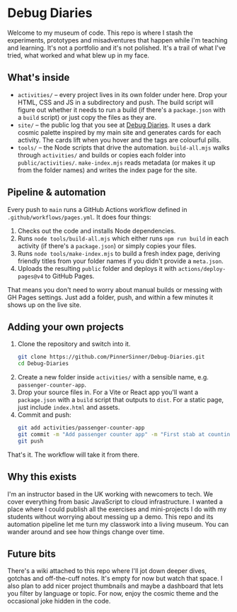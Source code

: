 # Debug Diaries

Welcome to my museum of code. This repo is where I stash the experiments, prototypes and misadventures that happen while I'm teaching and learning. It's not a portfolio and it's not polished. It's a trail of what I've tried, what worked and what blew up in my face.

## What's inside

- `activities/` – every project lives in its own folder under here. Drop your HTML, CSS and JS in a subdirectory and push. The build script will figure out whether it needs to run a build (if there's a `package.json` with a `build` script) or just copy the files as they are.
- `site/` – the public log that you see at [Debug Diaries](https://pinnersinner.github.io/Debug-Diaries/). It uses a dark cosmic palette inspired by my main site and generates cards for each activity. The cards lift when you hover and the tags are colourful pills.
- `tools/` – the Node scripts that drive the automation. `build-all.mjs` walks through `activities/` and builds or copies each folder into `public/activities/`. `make-index.mjs` reads metadata (or makes it up from the folder names) and writes the index page for the site.

## Pipeline & automation

Every push to `main` runs a GitHub Actions workflow defined in `.github/workflows/pages.yml`. It does four things:

1. Checks out the code and installs Node dependencies.
2. Runs `node tools/build-all.mjs` which either runs `npm run build` in each activity (if there's a `package.json`) or simply copies your files.
3. Runs `node tools/make-index.mjs` to build a fresh index page, deriving friendly titles from your folder names if you didn't provide a `meta.json`.
4. Uploads the resulting `public` folder and deploys it with `actions/deploy-pages@v4` to GitHub Pages.

That means you don't need to worry about manual builds or messing with GH Pages settings. Just add a folder, push, and within a few minutes it shows up on the live site.

## Adding your own projects

1. Clone the repository and switch into it.
   ```bash
   git clone https://github.com/PinnerSinner/Debug-Diaries.git
   cd Debug-Diaries
   ```
2. Create a new folder inside `activities/` with a sensible name, e.g. `passenger-counter-app`.
3. Drop your source files in. For a Vite or React app you'll want a `package.json` with a `build` script that outputs to `dist`. For a static page, just include `index.html` and assets.
4. Commit and push:
   ```bash
   git add activities/passenger-counter-app
   git commit -m "Add passenger counter app" -m "First stab at counting passengers with JavaScript."
   git push
   ```
That's it. The workflow will take it from there.

## Why this exists

I'm an instructor based in the UK working with newcomers to tech. We cover everything from basic JavaScript to cloud infrastructure. I wanted a place where I could publish all the exercises and mini-projects I do with my students without worrying about messing up a demo. This repo and its automation pipeline let me turn my classwork into a living museum. You can wander around and see how things change over time.

## Future bits

There's a wiki attached to this repo where I'll jot down deeper dives, gotchas and off-the-cuff notes. It's empty for now but watch that space. I also plan to add nicer project thumbnails and maybe a dashboard that lets you filter by language or topic. For now, enjoy the cosmic theme and the occasional joke hidden in the code.
